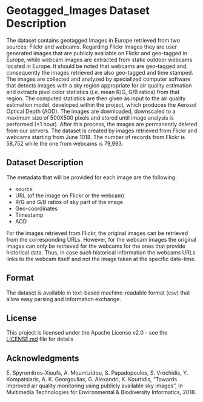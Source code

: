 # Geotagged_Images Dataset Description

The dataset contains geotagged Images in Europe retrieved from two sources; Flickr and webcams. Regarding Flickr images they are user generated images that are publicly available on Flickr and geo-tagged in Europe, while webcam images are extracted from static outdoor webcams located in Europe. It should be noted that webcams are geo-tagged and, consequently the images retrieved are also geo-tagged and time stamped.
The images are collected and analyzed by specialized computer software that detects images with a sky region appropriate for air quality estimation and extracts pixel color statistics (i.e. mean R/G, G/B ratios) from that region. The computed statistics are then given as input to the air quality estimation model, developed within the project, which produces the Aerosol Optical Depth (AOD).
The images are downloaded, downscaled to a maximum size of 500X500 pixels and stored until image analysis is performed (<1 hour). After this process, the images are permanently deleted from our servers. 
The dataset is created by images retrieved from Flickr and webcams starting from June 1018. The number of records from Flickr is 58,752 while the one from webcams is 79,993.

## Dataset Description
The metadata that will be provided for each image are the following:
* source
* URL (of the image on Flickr or the webcam)
* R/G and G/B ratios of sky part of the image
* Geo-coordinates
* Timestamp
* AOD

For the images retrieved from Flickr, the original images can be retrieved from the corresponding URLs. However, for the webcam images the original images can only be retrieved for the webcams for the ones that provide historical data. Thus, in case such historical information the webcams URLs links to the webcam itself and not the image taken at the specific date-time.  


## Format
The dataset is available in text-based machine-readable format (csv) that allow easy parsing and information exchange.

## License

This project is licensed under the Apache License v2.0 - see the [LICENSE.md](https://www.apache.org/licenses/LICENSE-2.0) file for details

## Acknowledgments

E. Spyromitros-Xioufs, A. Moumtzidou, S. Papadopoulos, S. Vrochidis, Y. Kompatsiaris, A. K. Georgoulias, G. Alexandri, K. Kourtidis, “Towards improved air quality monitoring using publicly available sky images”, In Multimedia Technologies for Environmental & Biodiversity Informatics, 2018.

